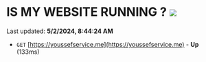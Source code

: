 # IS MY WEBSITE RUNNING ? [![](https://img.shields.io/static/v1?label=Sponsor&message=%E2%9D%A4&logo=GitHub&color=%23fe8e86)](https://github.com/sponsors/<username>)

Last updated: **5/2/2024, 8:44:24 AM**

- `GET` [https://youssefservice.me](https://youssefservice.me) - **Up** (133ms)
